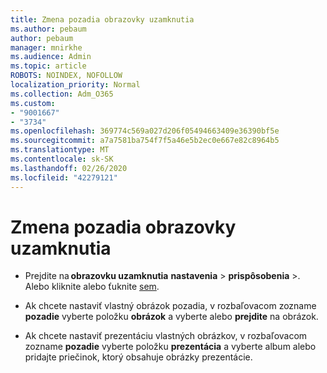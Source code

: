 ```yaml
---
title: Zmena pozadia obrazovky uzamknutia
ms.author: pebaum
author: pebaum
manager: mnirkhe
ms.audience: Admin
ms.topic: article
ROBOTS: NOINDEX, NOFOLLOW
localization_priority: Normal
ms.collection: Adm_O365
ms.custom:
- "9001667"
- "3734"
ms.openlocfilehash: 369774c569a027d206f05494663409e36390bf5e
ms.sourcegitcommit: a7a7581ba754f7f5a46e5b2ec0e667e82c8964b5
ms.translationtype: MT
ms.contentlocale: sk-SK
ms.lasthandoff: 02/26/2020
ms.locfileid: "42279121"
---
```

# <a name="change-your-lock-screen-background"></a>Zmena pozadia obrazovky uzamknutia

- Prejdite na **obrazovku uzamknutia** **nastavenia** > **prispôsobenia** >. Alebo kliknite alebo ťuknite [sem](ms-settings:lockscreen?activationSource=GetHelp).

- Ak chcete nastaviť vlastný obrázok pozadia, v rozbaľovacom zozname **pozadie** vyberte položku **obrázok** a vyberte alebo **prejdite** na obrázok. 

- Ak chcete nastaviť prezentáciu vlastných obrázkov, v rozbaľovacom zozname **pozadie** vyberte položku **prezentácia** a vyberte album alebo pridajte priečinok, ktorý obsahuje obrázky prezentácie. 


